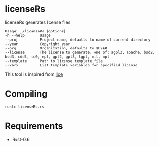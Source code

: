 licenseRs
=========

licenseRs generates license files

    Usage: ./licenseRs [options]
    -h --help       Usage
    --proj          Project name, defaults to name of current directory
    --year          Copyright year
    --org           Organization, defaults to $USER
    --license       The license to generate, one of: agpl3, apache, bsd2, bsd3, cddl, cc0, epl, gpl2, gpl3, lgpl, mit, mpl
    --template      Path to license template file
    --vars          List template variables for specified license

This tool is inspired from [lice](http://github.com/jcarbaugh/lice)

Compiling
=========

    rustc licenseRs.rs

Requirements
============

 * Rust-0.6
